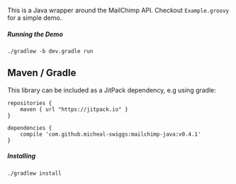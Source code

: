

This is a Java wrapper around the MailChimp API. Checkout `Example.groovy` for a simple demo.

##### Running the Demo

    ./gradlew -b dev.gradle run

## Maven / Gradle

This library can be included as a JitPack dependency, e.g using gradle:

    repositories {
        maven { url "https://jitpack.io" }
    }

    dependencies {
        compile 'com.github.micheal-swiggs:mailchimp-java:v0.4.1'
    }


##### Installing

    ./gradlew install
